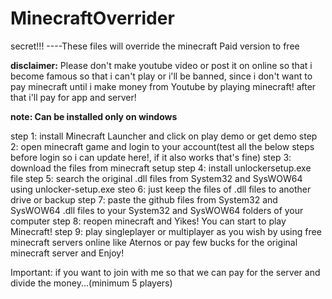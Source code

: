 # MinecraftOverrider
secret!!! ----These files will override the minecraft Paid version to free

**disclaimer:** Please don't make youtube video or post it on online so that i become famous so that i can't play or i'll be banned, since i don't want to pay minecraft until i make money from Youtube by playing minecraft! after that i'll pay for app and server!

**note: Can be installed only on windows**

step 1: install Minecraft Launcher and click on play demo or get demo
step 2: open minecraft game and login to your account(test all the below steps before login so i can update here!, if it also works that's fine)
step 3: download the files from minecraft setup
step 4: install unlockersetup.exe file
step 5: search the original .dll files from System32 and SysWOW64 using unlocker-setup.exe
steo 6: just keep the files of .dll files to another drive or backup
step 7: paste the github files from System32 and SysWOW64 .dll files to your System32 and SysWOW64 folders of your computer
step 8: reopen minecraft and Yikes! You can start to play Minecraft!
step 9: play singleplayer or multiplayer as you wish by using free minecraft servers online like Aternos or pay few bucks for the original minecraft server and Enjoy!

Important: if you want to join with me so that we can pay for the server and divide the money...(minimum 5 players)
